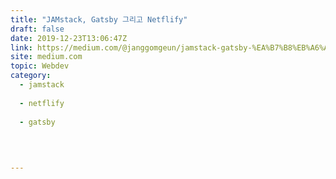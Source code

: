 ```yaml
---
title: "JAMstack, Gatsby 그리고 Netflify"
draft: false
date: 2019-12-23T13:06:47Z
link: https://medium.com/@janggomgeun/jamstack-gatsby-%EA%B7%B8%EB%A6%AC%EA%B3%A0-netflify-90a9bccee26e?source=rss------jamstack-5&utm_medium=RSS&utm_source=hune
site: medium.com
topic: Webdev
category:
  - jamstack
  
  - netflify
  
  - gatsby
  
   
  

---
```


